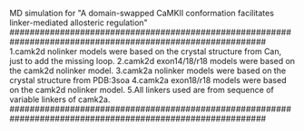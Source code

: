 MD simulation for "A domain-swapped CaMKII conformation facilitates linker-mediated allosteric regulation"
###########################################################################################################
1.camk2d nolinker models were based on the crystal structure from Can, just to add the missing loop.
2.camk2d exon14/18/r18 models were based on the camk2d nolinker model.
3.camk2a nolinker models were based on the crystal structure from PDB:3soa
4.camk2a exon18/r18 models were based on the camk2d nolinker model.
5.All linkers used are from sequence of variable linkers of camk2a.
###########################################################################################################



